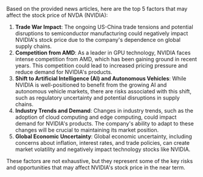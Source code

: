 Based on the provided news articles, here are the top 5 factors that may affect the stock price of NVDA (NVIDIA):

1. **Trade War Impact**: The ongoing US-China trade tensions and potential disruptions to semiconductor manufacturing could negatively impact NVIDIA's stock price due to the company's dependence on global supply chains.
2. **Competition from AMD**: As a leader in GPU technology, NVIDIA faces intense competition from AMD, which has been gaining ground in recent years. This competition could lead to increased pricing pressure and reduce demand for NVIDIA's products.
3. **Shift to Artificial Intelligence (AI) and Autonomous Vehicles**: While NVIDIA is well-positioned to benefit from the growing AI and autonomous vehicle markets, there are risks associated with this shift, such as regulatory uncertainty and potential disruptions in supply chains.
4. **Industry Trends and Demand**: Changes in industry trends, such as the adoption of cloud computing and edge computing, could impact demand for NVIDIA's products. The company's ability to adapt to these changes will be crucial to maintaining its market position.
5. **Global Economic Uncertainty**: Global economic uncertainty, including concerns about inflation, interest rates, and trade policies, can create market volatility and negatively impact technology stocks like NVIDIA.

These factors are not exhaustive, but they represent some of the key risks and opportunities that may affect NVIDIA's stock price in the near term.